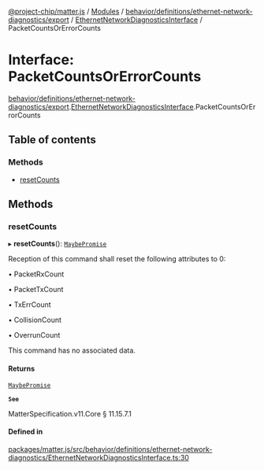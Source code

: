 [@project-chip/matter.js](../README.md) / [Modules](../modules.md) / [behavior/definitions/ethernet-network-diagnostics/export](../modules/behavior_definitions_ethernet_network_diagnostics_export.md) / [EthernetNetworkDiagnosticsInterface](../modules/behavior_definitions_ethernet_network_diagnostics_export.EthernetNetworkDiagnosticsInterface.md) / PacketCountsOrErrorCounts

# Interface: PacketCountsOrErrorCounts

[behavior/definitions/ethernet-network-diagnostics/export](../modules/behavior_definitions_ethernet_network_diagnostics_export.md).[EthernetNetworkDiagnosticsInterface](../modules/behavior_definitions_ethernet_network_diagnostics_export.EthernetNetworkDiagnosticsInterface.md).PacketCountsOrErrorCounts

## Table of contents

### Methods

- [resetCounts](behavior_definitions_ethernet_network_diagnostics_export.EthernetNetworkDiagnosticsInterface.PacketCountsOrErrorCounts.md#resetcounts)

## Methods

### resetCounts

▸ **resetCounts**(): [`MaybePromise`](../modules/util_export.md#maybepromise)

Reception of this command shall reset the following attributes to 0:

  • PacketRxCount

  • PacketTxCount

  • TxErrCount

  • CollisionCount

  • OverrunCount

This command has no associated data.

#### Returns

[`MaybePromise`](../modules/util_export.md#maybepromise)

**`See`**

MatterSpecification.v11.Core § 11.15.7.1

#### Defined in

[packages/matter.js/src/behavior/definitions/ethernet-network-diagnostics/EthernetNetworkDiagnosticsInterface.ts:30](https://github.com/project-chip/matter.js/blob/2d9f2165d2672864fda3496a6d0d5f93597f82c6/packages/matter.js/src/behavior/definitions/ethernet-network-diagnostics/EthernetNetworkDiagnosticsInterface.ts#L30)
